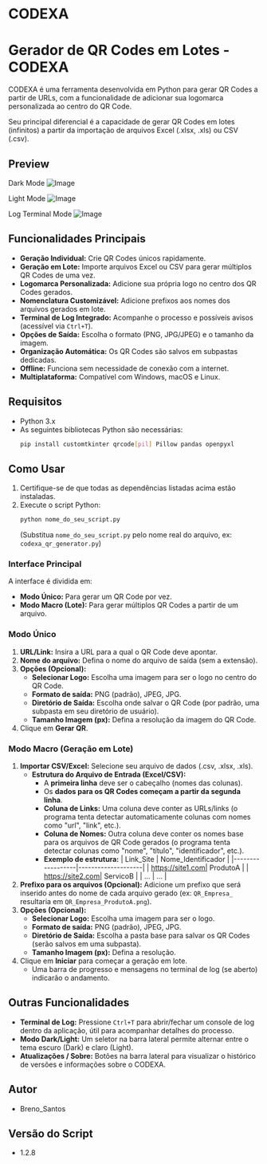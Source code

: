 # CODEXA

# Gerador de QR Codes em Lotes - CODEXA

CODEXA é uma ferramenta desenvolvida em Python para gerar QR Codes a partir de URLs, com a funcionalidade de adicionar sua logomarca personalizada ao centro do QR Code. 

Seu principal diferencial é a capacidade de gerar QR Codes em lotes (infinitos) a partir da importação de arquivos Excel (.xlsx, .xls) ou CSV (.csv).

## Preview
Dark Mode
![Image](https://github.com/user-attachments/assets/e7f75446-2b5b-4b35-a3ef-c0ecbfc78d03)

Light Mode
![Image](https://github.com/user-attachments/assets/7d972cf6-8047-459e-8efa-28f249e451ee)

Log Terminal Mode
![Image](https://github.com/user-attachments/assets/62ef02ed-70de-4d10-a97f-cbd1617f2a0f)

## Funcionalidades Principais

*   **Geração Individual:** Crie QR Codes únicos rapidamente.
*   **Geração em Lote:** Importe arquivos Excel ou CSV para gerar múltiplos QR Codes de uma vez.
*   **Logomarca Personalizada:** Adicione sua própria logo no centro dos QR Codes gerados.
*   **Nomenclatura Customizável:** Adicione prefixos aos nomes dos arquivos gerados em lote.
*   **Terminal de Log Integrado:** Acompanhe o processo e possíveis avisos (acessível via `Ctrl+T`).
*   **Opções de Saída:** Escolha o formato (PNG, JPG/JPEG) e o tamanho da imagem.
*   **Organização Automática:** Os QR Codes são salvos em subpastas dedicadas.
*   **Offline:** Funciona sem necessidade de conexão com a internet.
*   **Multiplataforma:** Compatível com Windows, macOS e Linux.

## Requisitos

*   Python 3.x
*   As seguintes bibliotecas Python são necessárias:
    ```bash
    pip install customtkinter qrcode[pil] Pillow pandas openpyxl
    ```

## Como Usar

1.  Certifique-se de que todas as dependências listadas acima estão instaladas.
2.  Execute o script Python:
    ```bash
    python nome_do_seu_script.py
    ```
    (Substitua `nome_do_seu_script.py` pelo nome real do arquivo, ex: `codexa_qr_generator.py`)

### Interface Principal

A interface é dividida em:

*   **Modo Único:** Para gerar um QR Code por vez.
*   **Modo Macro (Lote):** Para gerar múltiplos QR Codes a partir de um arquivo.

### Modo Único

1.  **URL/Link:** Insira a URL para a qual o QR Code deve apontar.
2.  **Nome do arquivo:** Defina o nome do arquivo de saída (sem a extensão).
3.  **Opções (Opcional):**
    *   **Selecionar Logo:** Escolha uma imagem para ser o logo no centro do QR Code.
    *   **Formato de saída:** PNG (padrão), JPEG, JPG.
    *   **Diretório de Saída:** Escolha onde salvar o QR Code (por padrão, uma subpasta em seu diretório de usuário).
    *   **Tamanho Imagem (px):** Defina a resolução da imagem do QR Code.
4.  Clique em **Gerar QR**.

### Modo Macro (Geração em Lote)

1.  **Importar CSV/Excel:** Selecione seu arquivo de dados (.csv, .xlsx, .xls).
    *   **Estrutura do Arquivo de Entrada (Excel/CSV):**
        *   A **primeira linha** deve ser o cabeçalho (nomes das colunas).
        *   Os **dados para os QR Codes começam a partir da segunda linha**.
        *   **Coluna de Links:** Uma coluna deve conter as URLs/links (o programa tenta detectar automaticamente colunas com nomes como "url", "link", etc.).
        *   **Coluna de Nomes:** Outra coluna deve conter os nomes base para os arquivos de QR Code gerados (o programa tenta detectar colunas como "nome", "título", "identificador", etc.).
        *   **Exemplo de estrutura:**
            | Link_Site        | Nome_Identificador |
            |------------------|--------------------|
            | https://site1.com| ProdutoA           |
            | https://site2.com| ServicoB           |
            | ...              | ...                |
2.  **Prefixo para os arquivos (Opcional):** Adicione um prefixo que será inserido antes do nome de cada arquivo gerado (ex: `QR_Empresa_` resultaria em `QR_Empresa_ProdutoA.png`).
3.  **Opções (Opcional):**
    *   **Selecionar Logo:** Escolha uma imagem para ser o logo.
    *   **Formato de saída:** PNG (padrão), JPEG, JPG.
    *   **Diretório de Saída:** Escolha a pasta base para salvar os QR Codes (serão salvos em uma subpasta).
    *   **Tamanho Imagem (px):** Defina a resolução.
4.  Clique em **Iniciar** para começar a geração em lote.
    *   Uma barra de progresso e mensagens no terminal de log (se aberto) indicarão o andamento.

## Outras Funcionalidades

*   **Terminal de Log:** Pressione `Ctrl+T` para abrir/fechar um console de log dentro da aplicação, útil para acompanhar detalhes do processo.
*   **Modo Dark/Light:** Um seletor na barra lateral permite alternar entre o tema escuro (Dark) e claro (Light).
*   **Atualizações / Sobre:** Botões na barra lateral para visualizar o histórico de versões e informações sobre o CODEXA.

## Autor

*   Breno_Santos

## Versão do Script

*   1.2.8
